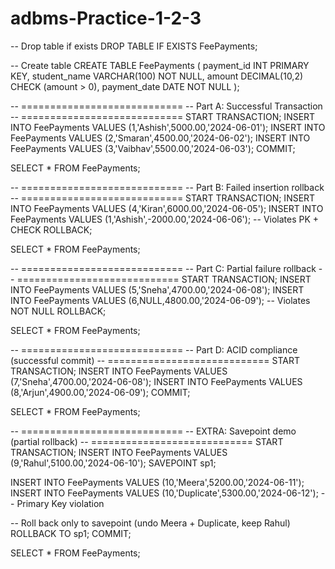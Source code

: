 # adbms-Practice-1-2-3
-- Drop table if exists
DROP TABLE IF EXISTS FeePayments;

-- Create table
CREATE TABLE FeePayments (
    payment_id INT PRIMARY KEY,
    student_name VARCHAR(100) NOT NULL,
    amount DECIMAL(10,2) CHECK (amount > 0),
    payment_date DATE NOT NULL
);

-- ============================
-- Part A: Successful Transaction
-- ============================
START TRANSACTION;
INSERT INTO FeePayments VALUES (1,'Ashish',5000.00,'2024-06-01');
INSERT INTO FeePayments VALUES (2,'Smaran',4500.00,'2024-06-02');
INSERT INTO FeePayments VALUES (3,'Vaibhav',5500.00,'2024-06-03');
COMMIT;

SELECT * FROM FeePayments;

-- ============================
-- Part B: Failed insertion rollback
-- ============================
START TRANSACTION;
INSERT INTO FeePayments VALUES (4,'Kiran',6000.00,'2024-06-05');
INSERT INTO FeePayments VALUES (1,'Ashish',-2000.00,'2024-06-06'); -- Violates PK + CHECK
ROLLBACK;

SELECT * FROM FeePayments;

-- ============================
-- Part C: Partial failure rollback
-- ============================
START TRANSACTION;
INSERT INTO FeePayments VALUES (5,'Sneha',4700.00,'2024-06-08');
INSERT INTO FeePayments VALUES (6,NULL,4800.00,'2024-06-09'); -- Violates NOT NULL
ROLLBACK;

SELECT * FROM FeePayments;

-- ============================
-- Part D: ACID compliance (successful commit)
-- ============================
START TRANSACTION;
INSERT INTO FeePayments VALUES (7,'Sneha',4700.00,'2024-06-08');
INSERT INTO FeePayments VALUES (8,'Arjun',4900.00,'2024-06-09');
COMMIT;

SELECT * FROM FeePayments;

-- ============================
-- EXTRA: Savepoint demo (partial rollback)
-- ============================
START TRANSACTION;
INSERT INTO FeePayments VALUES (9,'Rahul',5100.00,'2024-06-10');
SAVEPOINT sp1;

INSERT INTO FeePayments VALUES (10,'Meera',5200.00,'2024-06-11');
INSERT INTO FeePayments VALUES (10,'Duplicate',5300.00,'2024-06-12'); -- Primary Key violation

-- Roll back only to savepoint (undo Meera + Duplicate, keep Rahul)
ROLLBACK TO sp1;
COMMIT;

SELECT * FROM FeePayments;
